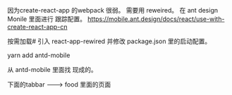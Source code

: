 

因为create-react-app 的webpack 很弱。 需要用 reweired。
在 ant design Monile 里面进行 跟踪配置。 https://mobile.ant.design/docs/react/use-with-create-react-app-cn

按需加载#
引入 react-app-rewired 并修改 package.json 里的启动配置。

yarn add antd-mobile


从 antd-mobile 里面找 现成的。


下面的tabbar   --->   food 里面的页面